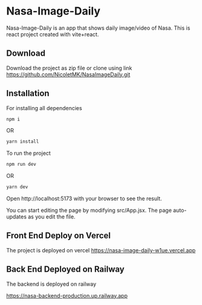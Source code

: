 # Nasa-Image-Daily

Nasa-Image-Daily is an app that shows daily image/video of Nasa.
This is react project created with vite+react. 

## Download
Download the project as zip file or clone using link
https://github.com/NicoletMK/NasaImageDaily.git

## Installation

For installing all dependencies
```bash
npm i 
```
OR
```bash
yarn install 
```
To run the project 
```bash
npm run dev
```
OR
```bash
yarn dev
```

Open http://localhost:5173 with your browser to see the result.

You can start editing the page by modifying src/App.jsx.
The page auto-updates as you edit the file.


## Front End Deploy on Vercel
The project is deployed on vercel 
https://nasa-image-daily-w1ue.vercel.app

## Back End Deployed on Railway

The backend is deployed on railway

https://nasa-backend-production.up.railway.app
